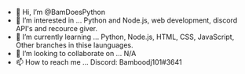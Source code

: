- 👋 Hi, I’m @BamDoesPython
- 👀 I’m interested in ... Python and Node.js, web development, discord API's and recource giver.
- 🌱 I’m currently learning ... Python, Node.js, HTML, CSS, JavaScript, Other branches in thise launguages.
- 💞️ I’m looking to collaborate on ... N/A
- 📫 How to reach me ... Discord: Bamboodj101#3641

<!---
BamDoesPython/BamDoesPython is a ✨ special ✨ repository because its `README.md` (this file) appears on your GitHub profile.
You can click the Preview link to take a look at your changes.
--->
